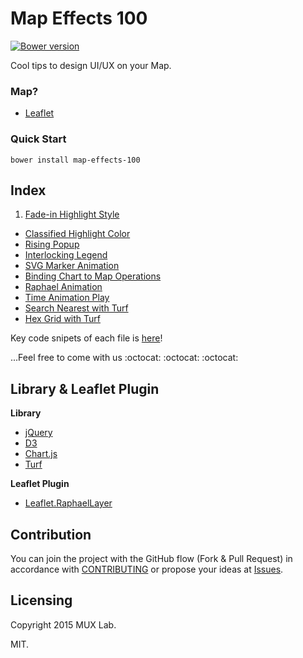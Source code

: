 # Map Effects 100

[![Bower version](https://badge.fury.io/bo/map-effects-100.svg)](http://badge.fury.io/bo/badges)

Cool tips to design UI/UX on your Map.

### Map?

* [Leaflet](http://leafletjs.com/)

### Quick Start

```
bower install map-effects-100
```

## Index

1. [Fade-in Highlight Style](http://muxlab.github.io/map-effects-100/Leaflet/01_fadein-highlight.html)
* [Classified Highlight Color](http://muxlab.github.io/map-effects-100/Leaflet/02_classified-highlightcolor.html)
* [Rising Popup](http://muxlab.github.io/map-effects-100/Leaflet/03_rising-popup.html)
* [Interlocking Legend](http://muxlab.github.io/map-effects-100/Leaflet/04_interlocking-legend.html)
* [SVG Marker Animation](http://muxlab.github.io/map-effects-100/Leaflet/05_svg-marker-animation.html)
* [Binding Chart to Map Operations](http://muxlab.github.io/map-effects-100/Leaflet/06_binding-chart.html)
* [Raphael Animation](http://muxlab.github.io/map-effects-100/Leaflet/07_raphael-animation.html)
* [Time Animation Play](http://muxlab.github.io/map-effects-100/Leaflet/08_time-animation.html)
* [Search Nearest with Turf](http://muxlab.github.io/map-effects-100/Leaflet/09_nearest-with-turf.html)
* [Hex Grid with Turf](http://muxlab.github.io//map-effects-100/Leaflet/10_hex-grid-with-truf.html)

<!--* [Instagram Integration]()-->

Key code snipets of each file is [here](CODESNIPETS.md)!

...Feel free to come with us :octocat: :octocat: :octocat:

## Library & Leaflet Plugin

__Library__
* [jQuery](https://jquery.com/)
* [D3](http://d3js.org/)
* [Chart.js](http://www.chartjs.org/)
* [Turf](http://turfjs.org/)

__Leaflet Plugin__
* [Leaflet.RaphaelLayer](http://dynmeth.github.io/RaphaelLayer/)

## Contribution

You can join the project with the GitHub flow (Fork & Pull Request) in accordance with [CONTRIBUTING](https://github.com/muxlab/map-effects-100/blob/gh-pages/CONTRIBUTING.md) or propose your ideas at [Issues](https://github.com/muxlab/map-effects-100/issues).

## Licensing

Copyright 2015 MUX Lab.

MIT.
